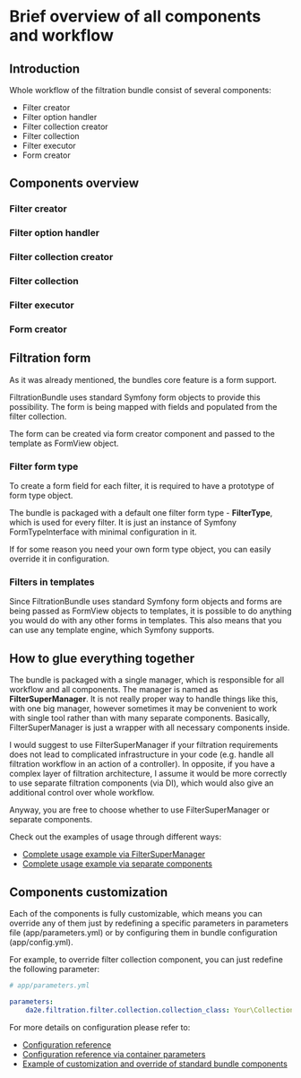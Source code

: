 # Brief overview of all components and workflow

## Introduction

Whole workflow of the filtration bundle consist of several components:
- Filter creator
- Filter option handler
- Filter collection creator
- Filter collection
- Filter executor
- Form creator

## Components overview

### Filter creator

### Filter option handler

### Filter collection creator

### Filter collection

### Filter executor

### Form creator

## Filtration form

As it was already mentioned, the bundles core feature is a form support.

FiltrationBundle uses standard Symfony form objects to provide this possibility. The form is being mapped with fields and populated from the filter collection.

The form can be created via form creator component and passed to the template as FormView object.

### Filter form type

To create a form field for each filter, it is required to have a prototype of form type object.

The bundle is packaged with a default one filter form type - **FilterType**, which is used for every filter. 
It is just an instance of Symfony FormTypeInterface with minimal configuration in it.

If for some reason you need your own form type object, you can easily override it in configuration.

### Filters in templates

Since FiltrationBundle uses standard Symfony form objects and forms are being passed as FormView objects to templates, it is possible to do anything you would do with any other forms in templates.
This also means that you can use any template engine, which Symfony supports.

## How to glue everything together

The bundle is packaged with a single manager, which is responsible for all workflow and all components.
The manager is named as **FilterSuperManager**. It is not really proper way to handle things like this, with one big manager, however sometimes it may be convenient to work with single tool rather than with many separate components.
Basically, FilterSuperManager is just a wrapper with all necessary components inside.

I would suggest to use FilterSuperManager if your filtration requirements does not lead to complicated infrastructure in your code (e.g. handle all filtration workflow in an action of a controller).
In opposite, if you have a complex layer of filtration architecture, I assume it would be more correctly to use separate filtration components (via DI), which would also give an additional control over whole workflow.

Anyway, you are free to choose whether to use FilterSuperManager or separate components.

Check out the examples of usage through different ways:
- [Complete usage example via FilterSuperManager](example-complete-usage-via-filtersupermanager.md)
- [Complete usage example via separate components](example-complete-usage-via-separate-components.md)

## Components customization

Each of the components is fully customizable, which means you can override any of them just by redefining a specific parameters in parameters file (app/parameters.yml) or by configuring them in bundle configuration (app/config.yml). 

For example, to override filter collection component, you can just redefine the following parameter:
```yaml
# app/parameters.yml

parameters:
    da2e.filtration.filter.collection.collection_class: Your\Collection\Class
```

For more details on configuration please refer to:
- [Configuration reference](config-reference-config.md)
- [Configuration reference via container parameters](config-reference-parameters.md)
- [Example of customization and override of standard bundle components](example-customize-standard-components.md)
